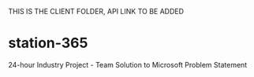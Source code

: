 THIS IS THE CLIENT FOLDER, API LINK TO BE ADDED

# station-365
24-hour Industry Project - Team Solution to Microsoft Problem Statement
